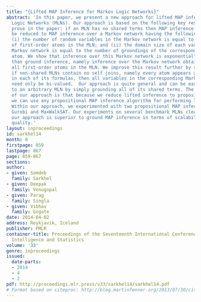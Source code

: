 ```yaml
---
title: "{Lifted MAP Inference for Markov Logic Networks}"
abstract: 'In this paper, we present a new approach for lifted MAP inference in Markov
  Logic Networks (MLNs). Our approach is based on the following key result that we
  prove in the paper: if an MLN has no shared terms then MAP inference over it can
  be reduced to MAP inference over a Markov network having the following properties:
  (i) the number of random variables in the Markov network is equal to the number
  of first-order atoms in the MLN; and (ii) the domain size of each variable in the
  Markov network is equal to the number of groundings of the corresponding first-order
  atom. We show that inference over this Markov network is exponentially more efficient
  than ground inference, namely inference over the Markov network obtained by grounding
  all first-order atoms in the MLN. We improve this result further by showing that
  if non-shared MLNs contain no self joins, namely every atom appears at most once
  in each of its formulas, then all variables in the corresponding Markov network
  need only be bi-valued.  Our approach is quite general and can be easily applied
  to an arbitrary MLN by simply grounding all of its shared terms. The key feature
  of our approach is that because we reduce lifted inference to propositional inference,
  we can use any propositional MAP inference algorithm for performing lifted MAP inference.
  Within our approach, we experimented with two propositional MAP inference algorithms:
  Gurobi and MaxWalkSAT. Our experiments on several benchmark MLNs clearly demonstrate
  our approach is superior to ground MAP inference in terms of scalability and solution
  quality.'
layout: inproceedings
id: sarkhel14
month: 0
firstpage: 859
lastpage: 867
page: 859-867
sections: 
author:
- given: Somdeb
  family: Sarkhel
- given: Deepak
  family: Venugopal
- given: Parag
  family: Singla
- given: Vibhav
  family: Gogate
date: 2014-04-02
address: Reykjavik, Iceland
publisher: PMLR
container-title: Proceedings of the Seventeenth International Conference on Artificial
  Intelligence and Statistics
volume: '33'
genre: inproceedings
issued:
  date-parts:
  - 2014
  - 4
  - 2
pdf: http://proceedings.mlr.press/v33/sarkhel14/sarkhel14.pdf
# Format based on citeproc: http://blog.martinfenner.org/2013/07/30/citeproc-yaml-for-bibliographies/
---
```

